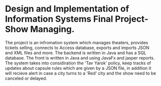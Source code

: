 # Design and Implementation of Information Systems Final Project- Show Managing.
The project is an infromation system which manages theaters, provides tickets selling, connects to Access database, exports and imports JSON and XML files and more.
The backend is written in Java and has a SQL database. The front is written in Java and using JavaFx and jasper reports.
The system takes into considiration the 'Tav Yarok' policy, keep tracks of updates about capsule rules which are given by a JSON file, in addition it will recieve alert in case a city turns to a 'Red' city and the show need to be canceled or delayed.
